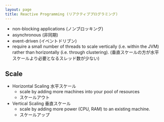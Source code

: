 ```yaml
---
layout: page
title: Reactive Programming (リアクティブプログラミング)
---
```


* non-blocking applications (ノンブロッキング)
* asynchronous (非同期)
* event-driven (イベントドリブン)
* require a small number of threads to scale vertically (i.e. within the JVM) rather than horizontally (i.e. through clustering). (垂直スケールの方が水平スケールより必要となるスレッド数が少ない)

## Scale

* Horizontal Scaling 水平スケール
    * scale by adding more machines into your pool of resources
    * スケールアウト
* Vertical Scaling 垂直スケール
    * scale by adding more power (CPU, RAM) to an existing machine.
    * スケールアップ
